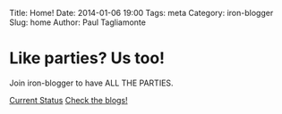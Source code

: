 Title: Home!
Date: 2014-01-06 19:00
Tags: meta
Category: iron-blogger
Slug: home
Author: Paul Tagliamonte

<div class="jumbotron">
    <h1>Like parties? Us too!</h1>
        <p class="lead">
            Join iron-blogger to have ALL THE PARTIES.
        </p>
    <p>
        <a class="btn btn-lg btn-success" href="#" role="button">Current Status</a>
        <a class="btn btn-lg btn-info" href="#" role="button">Check the blogs!</a>
    </p>
</div>
